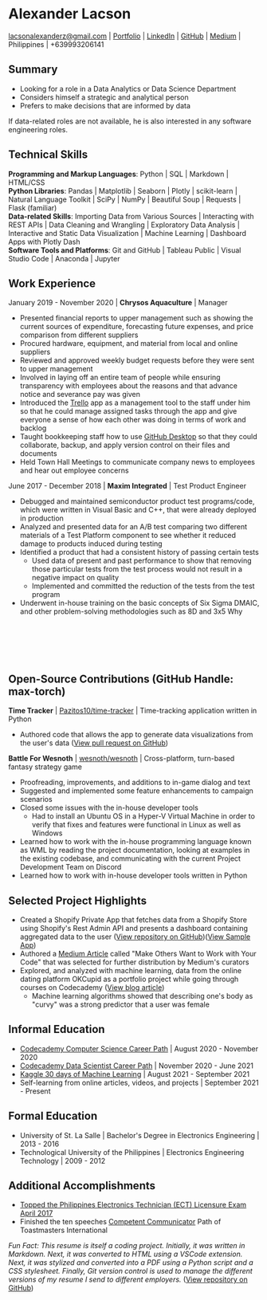 # Alexander Lacson
lacsonalexanderz@gmail.com | [Portfolio](https://max-torch.github.io/) | [LinkedIn](https://www.linkedin.com/in/alexanderzlacson/) | [GitHub](https://github.com/max-torch) | [Medium](https://lacsonalexanderz.medium.com/) | Philippines | +639993206141

## Summary
- Looking for a role in a Data Analytics or Data Science Department
- Considers himself a strategic and analytical person
- Prefers to make decisions that are informed by data
  
If data-related roles are not
available, he is also interested in any software engineering roles.
## Technical Skills
**Programming and Markup Languages**: Python | SQL | Markdown | HTML/CSS<br>
**Python Libraries**: Pandas | Matplotlib | Seaborn | Plotly | scikit-learn | Natural Language Toolkit | SciPy | NumPy | Beautiful Soup | Requests | Flask (familiar)<br>
**Data-related Skills**: Importing Data from Various Sources | Interacting with REST APIs | Data Cleaning and Wrangling | Exploratory Data Analysis | Interactive and Static Data Visualization | Machine Learning | Dashboard Apps with Plotly Dash<br>
**Software Tools and Platforms**: Git and GitHub | Tableau Public | Visual Studio Code | Anaconda | Jupyter<br>
## Work Experience
January 2019 - November 2020 | **Chrysos Aquaculture** | Manager
* Presented financial reports to upper management such as showing the current sources of expenditure, forecasting future expenses, and price comparison from different suppliers
* Procured hardware, equipment, and material from local and online suppliers
* Reviewed and approved weekly budget requests before they were sent to upper management
* Involved in laying off an entire team of people while ensuring transparency with employees about the reasons and that advance notice and severance pay was given
* Introduced the [Trello](https://trello.com/about) app as a management tool to the staff under him so that he could manage assigned tasks through the app and give everyone a sense of how each other was doing in terms of work and backlog
* Taught bookkeeping staff how to use [GitHub Desktop](https://desktop.github.com/) so that they could collaborate, backup, and apply version control on their files and documents
* Held Town Hall Meetings to communicate company news to employees and hear out employee concerns

June 2017 - December 2018 | **Maxim Integrated** | Test Product Engineer
* Debugged and maintained semiconductor product test programs/code, which were written in Visual Basic and C++, that were already deployed in production 
* Analyzed and presented data for an A/B test comparing two different materials of a Test Platform component to see whether it reduced damage to products induced during testing
* Identified a product that had a consistent history of passing certain tests
  * Used data of present and past performance to show that removing those particular tests from the test process would not result in a negative impact on quality
  * Implemented and committed the reduction of the tests from the test program
* Underwent in-house training on the basic concepts of Six Sigma DMAIC, and other problem-solving methodologies such as 8D and 3x5 Why<br><br><br><br><br><br>
## Open-Source Contributions (GitHub Handle: max-torch)
**Time Tracker** | [Pazitos10/time-tracker](https://github.com/Pazitos10/time-tracker) | Time-tracking application written in Python
* Authored code that allows the app to generate data visualizations from the user's data ([View pull request on GitHub](https://github.com/Pazitos10/time-tracker/pull/3))

**Battle For Wesnoth** | [wesnoth/wesnoth](https://github.com/wesnoth/wesnoth) | Cross-platform, turn-based fantasy strategy game
* Proofreading, improvements, and additions to in-game dialog and text
* Suggested and implemented some feature enhancements to campaign scenarios
* Closed some issues with the in-house developer tools
  * Had to install an Ubuntu OS in a Hyper-V Virtual Machine in order to verify that fixes and features were functional in Linux as well as Windows
* Learned how to work with the in-house programming language known as WML by reading the project documentation, looking at examples in the existing codebase, and communicating with the current Project Development Team on Discord
* Learned how to work with in-house developer tools written in Python
## Selected Project Highlights
* Created a Shopify Private App that fetches data from a Shopify Store using Shopify's Rest Admin API and presents a dashboard containing aggregated data to the user ([View repository on GitHub](https://github.com/max-torch/Custom-Shopify-Analytics))([View Sample App](https://custom-shopify-analytics.herokuapp.com/))
* Authored a [Medium Article](https://medium.com/codex/make-others-want-to-work-with-your-code-93bf745bd35b) called "Make Others Want to Work with Your Code" that was selected for further distribution by Medium's curators
* Explored, and analyzed with machine learning, data from the online dating platform OKCupid as a portfolio project while going through courses on Codecademy ([View blog article](https://max-torch.github.io/2021/05/15/OKCupid.html))
  * Machine learning algorithms showed that describing one's body as "curvy" was a strong predictor that a user was female
## Informal Education
* [Codecademy Computer Science Career Path](https://www.codecademy.com/learn/paths/computer-science) | August 2020 - November 2020
* [Codecademy Data Scientist Career Path](https://www.codecademy.com/learn/paths/data-science) | November 2020 - June 2021
* [Kaggle 30 days of Machine Learning](https://www.kaggle.com/thirty-days-of-ml) | August 2021 - September 2021
* Self-learning from online articles, videos, and projects | September 2021 - Present
## Formal Education
* University of St. La Salle | Bachelor's Degree in Electronics Engineering | 2013 - 2016
* Technological University of the Philippines | Electronics Engineering Technology | 2009 - 2012
## Additional Accomplishments
* [Topped the Philippines Electronics Technician (ECT) Licensure Exam April 2017](https://www.prcboardnews.com/2017/04/top-10-passers-april-2017-ece-ect-board-exam-results.html)
* Finished the ten speeches [Competent Communicator](https://www.nytoastmasters.org/competent-communicator) Path of Toastmasters International

*Fun Fact: This resume is itself a coding project. Initially, it was written in Markdown. Next, it was converted to HTML using a VSCode extension. Next, it was stylized and converted into a PDF using a Python script and a CSS stylesheet. Finally, Git version control is used to manage the different versions of my resume I send to different employers.* ([View repository on GitHub](https://github.com/max-torch/My-Resume-Generator))






